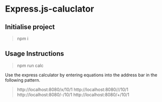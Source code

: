 # Express.js-caluclator

## Initialise project

> npm i

## Usage Instructions

> npm run calc

Use the express calculator by entering equations into the address bar
in the following pattern.

> http://localhost:8080/x/10/1
> http://localhost:8080///10/1
> http://localhost:8080/-/10/1
> http://localhost:8080/+/10/1

